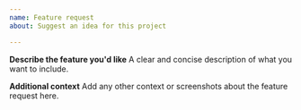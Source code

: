 ```yaml
---
name: Feature request
about: Suggest an idea for this project

---
```


**Describe the feature you'd like**
A clear and concise description of what you want to include.

**Additional context**
Add any other context or screenshots about the feature request here.
